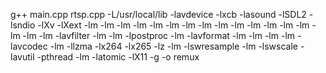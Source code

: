 g++ main.cpp  rtsp.cpp -L/usr/local/lib -lavdevice -lxcb -lasound -lSDL2 -lsndio -lXv -lXext -lm -lm -lm -lm -lm -lm -lm -lm -lm -lm -lm -lm -lm -lm -lm -lm -lm -lavfilter -lm -lm -lpostproc -lm -lavformat -lm -lm -lm -lm -lavcodec -lm -llzma -lx264 -lx265 -lz -lm -lswresample -lm -lswscale -lavutil -pthread -lm -latomic -lX11 -g  -o remux

